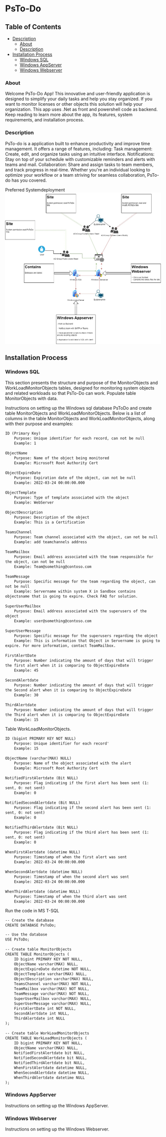 # PsTo-Do

## Table of Contents
- [Description](#description)
  - [About](#about)
  - [Description](#description)
- [Installation Process](#installation-process)
  - [Windows SQL](#windows-sql)
  - [Windows AppServer](#windows-appserver)
  - [Windows Webserver](#windows-webserver)

### About
Welcome PsTo-Do App! This innovative and user-friendly application is designed to simplify your daily tasks and help you stay organized. If you want to monitor licenses or other objects this solution will help your organization.
This app uses .Net as front and powershell code as backend.
Keep reading to learn more about the app, its features, system requirements, and installation process.

### Description
PsTo-do is a application built to enhance productivity and improve time management. It offers a range of features, including:
    Task management: Create, edit, and organize tasks using an intuitive interface.
    Notifications: Stay on top of your schedule with customizable reminders and alerts with teams and mail.
    Collaboration: Share and assign tasks to team members, and track progress in real-time.
Whether you're an individual looking to optimize your workflow or a team striving for seamless collaboration, PsTo-do has you covered.

Preferred Systemdeployment
![design image](https://github.com/fardinbarashi/PsTo-do/blob/main/Design.jpg)


## Installation Process

### Windows SQL
This section presents the structure and purpose of the MonitorObjects and WorkLoadMonitorObjects tables, designed for monitoring system objects and related workloads so that PsTo-Do can work.
Populate table MonitorObjects with data.

Instructions on setting up the Windows sql database PsToDo and create table MonitorObjects and WorkLoadMonitorObjects. 
Below is a list of columns in the table MonitorObjects and WorkLoadMonitorObjects, along with their purpose and examples:

    ID (Primary Key)
        Purpose: Unique identifier for each record, can not be null
        Example: 1

    ObjectName
        Purpose: Name of the object being monitored
        Example: Microsoft Root Authority Cert

    ObjectExpireDate
        Purpose: Expiration date of the object, can not be null
        Example: 2022-03-24 00:00:00.000

    ObjectTemplate
        Purpose: Type of template associated with the object
        Example: WebServer

    ObjectDescription
        Purpose: Description of the object
        Example: This is a Certification

    TeamsChannel
        Purpose: Team channel associated with the object, can not be null
        Example: add teamchannels address

    TeamMailbox
        Purpose: Email address associated with the team responsible for the object, can not be null
        Example: Team@something@contoso.com

    TeamMessage
        Purpose: Specific message for the team regarding the object, can not be null
        Example: Servername within system X in Sandbox contains objectsname that is going to expire. Check FAQ for solution.

    SuperUserMailbox
        Purpose: Email address associated with the superusers of the object
        Example: user@something@contoso.com

    SuperUserMessage
        Purpose: Specific message for the superusers regarding the object
        Example: This is information that Object in Servername is going to expire. For more information, contact TeamMailbox.

    FirstAlertDate
        Purpose: Number indicating the amount of days that will trigger the first alert when it is comparing to ObjectExpireDate
        Example: 45

    SecondAlertdate 
        Purpose: Number indicating the amount of days that will trigger the Second alert when it is comparing to ObjectExpireDate
        Example: 30

    ThirdAlertdate 
        Purpose: Number indicating the amount of days that will trigger the Third alert when it is comparing to ObjectExpireDate
        Example: 15


Table WorkLoadMonitorObjects.

    ID (bigint PRIMARY KEY NOT NULL)
        Purpose: Unique identifier for each record'
        Example: 15

    ObjectName (varchar(MAX) NULL)
        Purpose: Name of the object associated with the alert
        Example: Microsoft Root Authority Cert

    NotifiedFirstAlertdate (Bit NULL)
        Purpose: Flag indicating if the first alert has been sent (1: sent, 0: not sent)
        Example: 0

    NotifiedSecondAlertdate (Bit NULL)
        Purpose: Flag indicating if the second alert has been sent (1: sent, 0: not sent)
        Example: 0

    NotifiedThirdAlertdate (Bit NULL)
        Purpose: Flag indicating if the third alert has been sent (1: sent, 0: not sent)
        Example: 0

    WhenFirstAlertdate (datetime NULL)
        Purpose: Timestamp of when the first alert was sent
        Example: 2022-03-24 00:00:00.000

    WhenSecondAlertdate (datetime NULL)
        Purpose: Timestamp of when the second alert was sent
        Example: 2022-03-24 00:00:00.000

    WhenThirdAlertdate (datetime NULL)
        Purpose: Timestamp of when the third alert was sent
        Example: 2022-03-24 00:00:00.000

Run the code in MS T-SQL
```
-- Create the database
CREATE DATABASE PsToDo;

```

```
-- Use the database
USE PsToDo;

-- Create table MonitorObjects
CREATE TABLE MonitorObjects (
    ID bigint PRIMARY KEY NOT NULL,
    ObjectName varchar(MAX) NULL,
    ObjectExpireDate datetime NOT NULL,
    ObjectTemplate varchar(MAX) NULL,
    ObjectDescription varchar(MAX) NULL,
    TeamsChannel varchar(MAX) NOT NULL,
    TeamMailbox varchar(MAX) NOT NULL,
    TeamMessage varchar(MAX) NOT NULL,
    SuperUserMailbox varchar(MAX) NULL,
    SuperUserMessage varchar(MAX) NULL,
    FirstAlertDate int NOT NULL,
    SecondAlertdate int NULL,
    ThirdAlertdate int NULL
);

-- Create table WorkLoadMonitorObjects
CREATE TABLE WorkLoadMonitorObjects (
    ID bigint PRIMARY KEY NOT NULL,
    ObjectName varchar(MAX) NULL,
    NotifiedFirstAlertdate bit NULL,
    NotifiedSecondAlertdate bit NULL,
    NotifiedThirdAlertdate bit NULL,
    WhenFirstAlertdate datetime NULL,
    WhenSecondAlertdate datetime NULL,
    WhenThirdAlertdate datetime NULL
);

```


### Windows AppServer

Instructions on setting up the Windows AppServer.

### Windows Webserver

Instructions on setting up the Windows Webserver.
